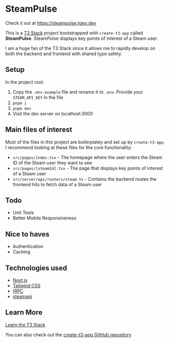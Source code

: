 # SteamPulse

Check it out at https://steampulse.tgeo.dev

This is a [T3 Stack](https://create.t3.gg/) project bootstrapped with `create-t3-app` called **SteamPulse**. SteamPulse displays key points of interest of a Steam user. 

I am a huge fan of the T3 Stack since it allows me to rapidly develop on both the backend and frontend with shared type safety.

## Setup
In the project root:

1. Copy the `.env.example` file and rename it to `.env`. Provide your `STEAM_API_KEY` in the file 
2. `pnpm i`
3. `pnpm dev`
4. Visit the dev server on localhost:3000

## Main files of interest

Most of the files in this project are boilerplatey and set up by `create-t3-app`. I recommend looking at these files for the core functionality:

- `src/pages/index.tsx` - The homepage where the user enters the Steam ID of the Steam user they want to see
- `src/pages/[steamId].tsx` - The page that displays key points of interest of a Steam user
- `src/server/api/routers/steam.ts` - Contains the backend routes the frontend hits to fetch data of a Steam user

## Todo
- Unit Tests
- Better Mobile Responsiveness

## Nice to haves
- Authentication
- Caching

## Technologies used

- [Next.js](https://nextjs.org)
- [Tailwind CSS](https://tailwindcss.com)
- [tRPC](https://trpc.io)
- [steamapi](https://www.npmjs.com/package/steamapi)

## Learn More

[Learn the T3 Stack](https://create.t3.gg/en/faq#what-learning-resources-are-currently-available)

You can also check out the [create-t3-app GitHub repository](https://github.com/t3-oss/create-t3-app)


